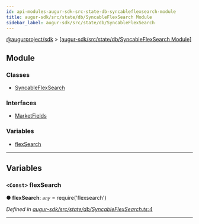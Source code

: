 ```yaml
---
id: api-modules-augur-sdk-src-state-db-syncableflexsearch-module
title: augur-sdk/src/state/db/SyncableFlexSearch Module
sidebar_label: augur-sdk/src/state/db/SyncableFlexSearch
---
```


[@augurproject/sdk](api-readme.md) > [[augur-sdk/src/state/db/SyncableFlexSearch Module]](api-modules-augur-sdk-src-state-db-syncableflexsearch-module.md)

## Module

### Classes

* [SyncableFlexSearch](api-classes-augur-sdk-src-state-db-syncableflexsearch-syncableflexsearch.md)

### Interfaces

* [MarketFields](api-interfaces-augur-sdk-src-state-db-syncableflexsearch-marketfields.md)

### Variables

* [flexSearch](api-modules-augur-sdk-src-state-db-syncableflexsearch-module.md#flexsearch)

---

## Variables

<a id="flexsearch"></a>

### `<Const>` flexSearch

**● flexSearch**: *`any`* =  require('flexsearch')

*Defined in [augur-sdk/src/state/db/SyncableFlexSearch.ts:4](https://github.com/AugurProject/augur/blob/3727cd4ec9/packages/augur-sdk/src/state/db/SyncableFlexSearch.ts#L4)*

___

